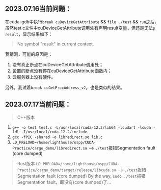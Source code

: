 ## 2023.07.16当前问题：
在cuda-gdb中执行`break cuDeviceGetAttribute` && `file ./test` && `run`之后，
虽然test.c文件中cuDeviceGetAttribute调用处有声明result变量，但还是无法`p result`，显示结果如下：
> No symbol "result" in current context.

我猜测，可能的原因是：
1. 没有真正断点在cuDeviceGetAttribute调用处；
2. 设置的断点没有停在cuDeviceGetAttribute函数内；
3. 云服务器上没有硬件。

另外，我试着`break cuGetProcAddress_v2`，也是类似的结果。

## 2023.07.17当前问题：
> C++版本
1. `g++ -o test test.c -L/usr/local/cuda-12.2/lib64 -lcudart -lcuda -ldl -I/usr/local/cuda-12.2/include`
2. `gcc -fPIC -shared -o libredirect.so lib.c`
3. `LD_PRELOAD=/home/lighthouse/ospp/CUDA-Practice/cargo_demo/libredirect.so` --> `./test`报错Segmentation fault (core dumped)

> Rust版本
`LD_PRELOAD=/home/lighthouse/ospp/CUDA-Practice/cargo_demo/target/release/libcuda.so` --> `./test`报错Segmentation fault (core dumped)
By the way, `sudo ./test`报错Segmentation fault，即没有(core dumped)了...
